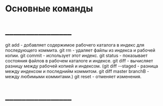 # Основные команды
# ________________

git add - добавляет содержимое рабочего каталога в индекс для последующего коммита.
git rm - удаляет файлы из индекса и рабочей копии.
git commit - использует этот индекс.
git status - показывает состояния файлов в рабочем каталоге и индексе.
git diff - вычисляет разницу между рабочей копией и индексом.
(git diff --staged - разница между индексом и последнийм коммитом.
git diff master branchB - между любимыми коммитами.)
git reset - отменяет изменения.
# ________________